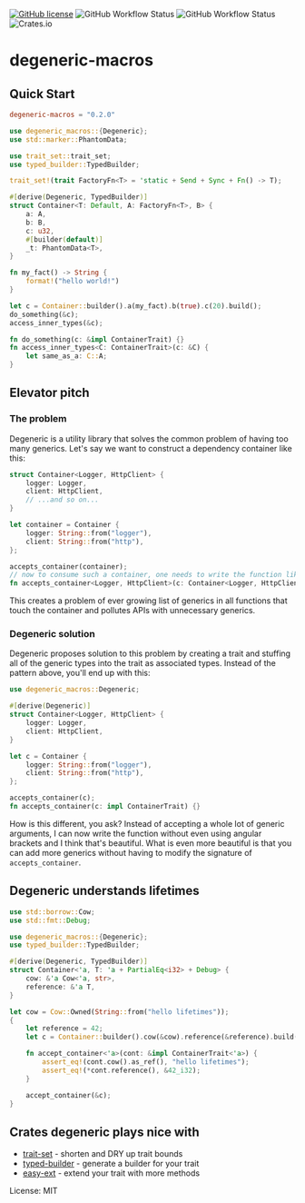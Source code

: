 [![GitHub license](https://img.shields.io/github/license/tomsik68/degeneric-macros?style=for-the-badge)](https://github.com/tomsik68/degeneric-macros/blob/master/LICENSE)
![GitHub Workflow Status](https://img.shields.io/github/workflow/status/tomsik68/degeneric-macros/lint?style=for-the-badge)
![GitHub Workflow Status](https://img.shields.io/github/workflow/status/tomsik68/degeneric-macros/publish?label=publish&style=for-the-badge)
![Crates.io](https://img.shields.io/crates/v/degeneric-macros?style=for-the-badge)

# degeneric-macros

## Quick Start

```toml
degeneric-macros = "0.2.0"
```

```rust
use degeneric_macros::{Degeneric};
use std::marker::PhantomData;

use trait_set::trait_set;
use typed_builder::TypedBuilder;

trait_set!(trait FactoryFn<T> = 'static + Send + Sync + Fn() -> T);

#[derive(Degeneric, TypedBuilder)]
struct Container<T: Default, A: FactoryFn<T>, B> {
    a: A,
    b: B,
    c: u32,
    #[builder(default)]
    _t: PhantomData<T>,
}

fn my_fact() -> String {
    format!("hello world!")
}

let c = Container::builder().a(my_fact).b(true).c(20).build();
do_something(&c);
access_inner_types(&c);

fn do_something(c: &impl ContainerTrait) {}
fn access_inner_types<C: ContainerTrait>(c: &C) {
    let same_as_a: C::A;
}
```

## Elevator pitch

### The problem

Degeneric is a utility library that solves the common problem of having too many generics.
Let's say we want to construct a dependency container like this:
```rust
struct Container<Logger, HttpClient> {
    logger: Logger,
    client: HttpClient,
    // ...and so on...
}

let container = Container {
    logger: String::from("logger"),
    client: String::from("http"),
};

accepts_container(container);
// now to consume such a container, one needs to write the function like this:
fn accepts_container<Logger, HttpClient>(c: Container<Logger, HttpClient>) {}
```

This creates a problem of ever growing list of generics in all functions that touch the
container and pollutes APIs with unnecessary generics.

### Degeneric solution

Degeneric proposes solution to this problem by creating a trait and stuffing all of the generic
types into the trait as associated types. Instead of the pattern above, you'll end up with
this:
```rust
use degeneric_macros::Degeneric;

#[derive(Degeneric)]
struct Container<Logger, HttpClient> {
    logger: Logger,
    client: HttpClient,
}

let c = Container {
    logger: String::from("logger"),
    client: String::from("http"),
};

accepts_container(c);
fn accepts_container(c: impl ContainerTrait) {}
```

How is this different, you ask? Instead of accepting a whole lot of generic arguments, I can now write
the function without even using angular brackets and I think that's beautiful.
What is even more beautiful is that you can add more generics without having to modify the
signature of `accepts_container`.

## Degeneric understands lifetimes

```rust
use std::borrow::Cow;
use std::fmt::Debug;

use degeneric_macros::{Degeneric};
use typed_builder::TypedBuilder;

#[derive(Degeneric, TypedBuilder)]
struct Container<'a, T: 'a + PartialEq<i32> + Debug> {
    cow: &'a Cow<'a, str>,
    reference: &'a T,
}

let cow = Cow::Owned(String::from("hello lifetimes"));
{
    let reference = 42;
    let c = Container::builder().cow(&cow).reference(&reference).build();

    fn accept_container<'a>(cont: &impl ContainerTrait<'a>) {
        assert_eq!(cont.cow().as_ref(), "hello lifetimes");
        assert_eq!(*cont.reference(), &42_i32);
    }

    accept_container(&c);
}
```

## Crates degeneric plays nice with

+ [trait-set](https://lib.rs/trait-set) - shorten and DRY up trait bounds
+ [typed-builder](https://lib.rs/typed-builder) - generate a builder for your trait
+ [easy-ext](https://lib.rs/easy-ext) - extend your trait with more methods

License: MIT
